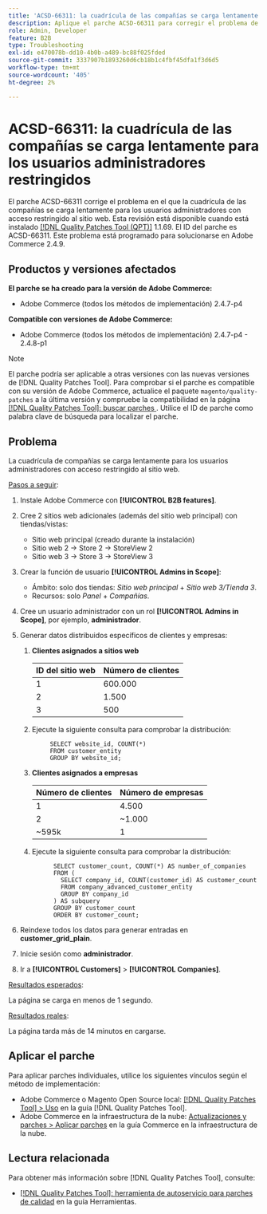 ```yaml
---
title: 'ACSD-66311: la cuadrícula de las compañías se carga lentamente para los usuarios administradores restringidos'
description: Aplique el parche ACSD-66311 para corregir el problema de Adobe Commerce en el que la cuadrícula de las empresas se carga lentamente para los usuarios administradores con acceso restringido a sitios web.
role: Admin, Developer
feature: B2B
type: Troubleshooting
exl-id: e470078b-dd10-4b0b-a489-bc88f025fded
source-git-commit: 3337907b1893260d6cb18b1c4fbf45dfa1f3d6d5
workflow-type: tm+mt
source-wordcount: '405'
ht-degree: 2%

---
```


# ACSD-66311: la cuadrícula de las compañías se carga lentamente para los usuarios administradores restringidos

El parche ACSD-66311 corrige el problema en el que la cuadrícula de las compañías se carga lentamente para los usuarios administradores con acceso restringido al sitio web. Esta revisión está disponible cuando está instalado [[!DNL Quality Patches Tool (QPT)]](/help/tools/quality-patches-tool/quality-patches-tool-to-self-serve-quality-patches.md) 1.1.69. El ID del parche es ACSD-66311. Este problema está programado para solucionarse en Adobe Commerce 2.4.9.

## Productos y versiones afectados

**El parche se ha creado para la versión de Adobe Commerce:**

* Adobe Commerce (todos los métodos de implementación) 2.4.7-p4

**Compatible con versiones de Adobe Commerce:**

* Adobe Commerce (todos los métodos de implementación) 2.4.7-p4 - 2.4.8-p1

>[!NOTE]
>
>El parche podría ser aplicable a otras versiones con las nuevas versiones de [!DNL Quality Patches Tool]. Para comprobar si el parche es compatible con su versión de Adobe Commerce, actualice el paquete `magento/quality-patches` a la última versión y compruebe la compatibilidad en la página [[!DNL Quality Patches Tool]: buscar parches ](https://experienceleague.adobe.com/tools/commerce-quality-patches/index.html). Utilice el ID de parche como palabra clave de búsqueda para localizar el parche.

## Problema

La cuadrícula de compañías se carga lentamente para los usuarios administradores con acceso restringido al sitio web.

<u>Pasos a seguir</u>:

1. Instale Adobe Commerce con **[!UICONTROL B2B features]**.
1. Cree 2 sitios web adicionales (además del sitio web principal) con tiendas/vistas:
   * Sitio web principal (creado durante la instalación)
   * Sitio web 2 → Store 2 → StoreView 2
   * Sitio web 3 → Store 3 → StoreView 3
1. Crear la función de usuario **[!UICONTROL Admins in Scope]**:
   * Ámbito: solo dos tiendas: *Sitio web principal* + *Sitio web 3/Tienda 3*.
   * Recursos: solo *Panel* + *Compañías*.
1. Cree un usuario administrador con un rol **[!UICONTROL Admins in Scope]**, por ejemplo, **administrador**.
1. Generar datos distribuidos específicos de clientes y empresas:
   1. **Clientes asignados a sitios web**

      | ID del sitio web | Número de clientes |
      |------------|---------------------|
      | 1 | 600.000 |
      | 2 | 1.500 |
      | 3 | 500 |

   1. Ejecute la siguiente consulta para comprobar la distribución:

      ```
           SELECT website_id, COUNT(*) 
           FROM customer_entity 
           GROUP BY website_id; 
      ```

   1. **Clientes asignados a empresas**

      | Número de clientes | Número de empresas |
      |---------------------|---------------------|
      | 1 | 4.500 |
      | 2 | ~1.000 |
      | ~595k | 1 |

   1. Ejecute la siguiente consulta para comprobar la distribución:

      ```
            SELECT customer_count, COUNT(*) AS number_of_companies
            FROM (
              SELECT company_id, COUNT(customer_id) AS customer_count
              FROM company_advanced_customer_entity
              GROUP BY company_id
            ) AS subquery
            GROUP BY customer_count
            ORDER BY customer_count; 
      ```

1. Reindexe todos los datos para generar entradas en **customer_grid_plain**.
1. Inicie sesión como **administrador**.
1. Ir a **[!UICONTROL Customers]** > **[!UICONTROL Companies]**.

<u>Resultados esperados</u>:

La página se carga en menos de 1 segundo.

<u>Resultados reales</u>:

La página tarda más de 14 minutos en cargarse.

## Aplicar el parche

Para aplicar parches individuales, utilice los siguientes vínculos según el método de implementación:

* Adobe Commerce o Magento Open Source local: [[!DNL Quality Patches Tool] > Uso](/help/tools/quality-patches-tool/usage.md) en la guía [!DNL Quality Patches Tool].
* Adobe Commerce en la infraestructura de la nube: [Actualizaciones y parches > Aplicar parches](https://experienceleague.adobe.com/docs/commerce-cloud-service/user-guide/develop/upgrade/apply-patches.html) en la guía Commerce en la infraestructura de la nube.

## Lectura relacionada

Para obtener más información sobre [!DNL Quality Patches Tool], consulte:

* [[!DNL Quality Patches Tool]: herramienta de autoservicio para parches de calidad](/help/tools/quality-patches-tool/quality-patches-tool-to-self-serve-quality-patches.md) en la guía Herramientas.
